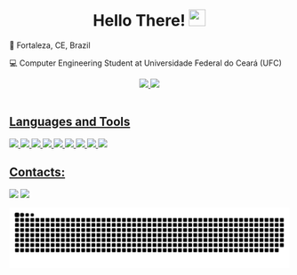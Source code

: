 <h1 align="center">Hello There! <img src="https://raw.githubusercontent.com/kaueMarques/kaueMarques/master/hi.gif" height="30px" width="30px"></h1>

<p>📍 Fortaleza, CE, Brazil</p>
<p>💻 Computer Engineering Student at Universidade Federal do Ceará (UFC) </p>

<div align="center">
  <a href="https://github.com/kelvinleandro">
  <img height="120em" src="https://github-readme-stats.vercel.app/api?username=kelvinleandro&show_icons=true&theme=dracula&include_all_commits=true&count_private=true"/>
  <img height="120em" src="https://github-readme-stats.vercel.app/api/top-langs/?username=kelvinleandro&layout=compact&langs_count=7&theme=dracula"/>
</div><br/>

## Languages and Tools

<div align="justify">

  <img src="https://cdn.jsdelivr.net/gh/devicons/devicon/icons/python/python-original.svg" width="35" />

  <img src="https://cdn.jsdelivr.net/gh/devicons/devicon/icons/html5/html5-original-wordmark.svg" width="35" />

  <img src="https://cdn.jsdelivr.net/gh/devicons/devicon/icons/css3/css3-original-wordmark.svg" width="35" />

  <img src="https://cdn.jsdelivr.net/gh/devicons/devicon/icons/javascript/javascript-original.svg" width="35" />

  <img src="https://cdn.jsdelivr.net/gh/devicons/devicon/icons/bootstrap/bootstrap-original-wordmark.svg" width="35" />

  <img src="https://cdn.jsdelivr.net/gh/devicons/devicon/icons/react/react-original-wordmark.svg" width="35" />

  <img src="https://cdn.jsdelivr.net/gh/devicons/devicon/icons/tailwindcss/tailwindcss-plain.svg" width="35" />
        
  <img src="https://cdn.jsdelivr.net/gh/devicons/devicon/icons/linux/linux-original.svg" width="35" />
  
  <img src="https://cdn.jsdelivr.net/gh/devicons/devicon/icons/numpy/numpy-original.svg" width="35" />

</div>

## Contacts:

<div align="justify">
  
  <a href="https://www.linkedin.com/in/kelvinleandro" target="_blank"><img src="https://img.shields.io/badge/-LinkedIn-%230077B5?style=for-the-badge&logo=linkedin&logoColor=white" target="_blank"></a>
  <a href="https://instagram.com/kelvinleandr0" target="_blank"><img src="https://img.shields.io/badge/-Instagram-%23E4405F?style=for-the-badge&logo=instagram&logoColor=white" target="_blank"></a>

</div>

<picture>
  <source media="(prefers-color-scheme: dark)" srcset="https://raw.githubusercontent.com/kelvinleandro/kelvinleandro/output/github-contribution-grid-snake-dark.svg">
  <source media="(prefers-color-scheme: light)" srcset="https://raw.githubusercontent.com/kelvinleandro/kelvinleandro/output/github-contribution-grid-snake.svg">
  <img alt="github contribution grid snake animation" src="https://raw.githubusercontent.com/kelvinleandro/kelvinleandro/output/github-contribution-grid-snake.svg">
</picture>
